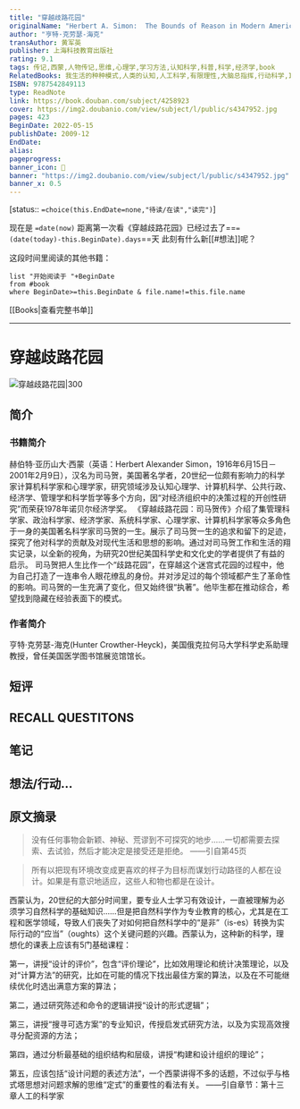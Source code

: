 ```yaml
---
title: "穿越歧路花园"
originalName: "Herbert A. Simon:  The Bounds of Reason in Modern America"
author: "亨特·克劳瑟-海克"
transAuthor: 黄军英
publisher: 上海科技教育出版社
rating: 9.1
tags: 传记,西蒙,人物传记,思维,心理学,学习方法,认知科学,科普,科学,经济学,book
RelatedBooks: 我生活的种种模式,人类的认知,人工科学,有限理性,大脑总指挥,行动科学,IntuitionPumpsandOtherToolsfo...,决策与理性,人类活动中的理性,青年王阳明：行动中的儒家思想（杜...
ISBN: 9787542849113
type: ReadNote
link: https://book.douban.com/subject/4258923
cover: https://img2.doubanio.com/view/subject/l/public/s4347952.jpg
pages: 423
BeginDate: 2022-05-15
publishDate: 2009-12
EndDate:
alias:
pageprogress:
banner_icon: 📖
banner: "https://img2.doubanio.com/view/subject/l/public/s4347952.jpg"
banner_x: 0.5
---
```

[status:: `=choice(this.EndDate=none,"待读/在读","读完")`]

现在是 `=date(now)`
距离第一次看《穿越歧路花园》已经过去了==`=(date(today)-this.BeginDate).days`==天
此刻有什么新[[#想法]]呢？


这段时间里阅读的其他书籍：

```dataview
list "开始阅读于 "+BeginDate
from #book 
where BeginDate>=this.BeginDate & file.name!=this.file.name
```

[[Books|查看完整书单]]

---
# 穿越歧路花园

![穿越歧路花园|300](https://img2.doubanio.com/view/subject/l/public/s4347952.jpg)

## 简介
### 书籍简介

赫伯特·亚历山大·西蒙（英语：Herbert Alexander Simon，1916年6月15日－2001年2月9日），汉名为司马贺，美国著名学者，20世纪一位颇有影响力的科学家计算机科学家和心理学家，研究领域涉及认知心理学、计算机科学、公共行政、经济学、管理学和科学哲学等多个方向，因“对经济组织中的决策过程的开创性研究”而荣获1978年诺贝尔经济学奖。
《穿越歧路花园：司马贺传》介绍了集管理科学家、政治科学家、经济学家、系统科学家、心理学家、计算机科学家等众多角色于一身的美国著名科学家司马贺的一生。展示了司马贺一生的追求和留下的足迹，探究了他对科学的贡献及对现代生活和思想的影响。通过对司马贺工作和生活的翔实记录，以全新的视角，为研究20世纪美国科学史和文化史的学者提供了有益的启示。
司马贺把人生比作一个“歧路花园”，在穿越这个迷宫式花园的过程中，他为自己打造了一连串令人眼花缭乱的身份。并对涉足过的每个领域都产生了革命性的影响。司马贺的一生充满了变化，但又始终很“执著”。他毕生都在推动综合，希望找到隐藏在经验表面下的模式。


### 作者简介

亨特·克劳瑟-海克(Hunter Crowther-Heyck)，美国俄克拉何马大学科学史系助理教授，曾任美国医学图书馆展览馆馆长。


## 短评

## RECALL QUESTITONS

## 笔记

## 想法/行动...

## 原文摘录
> 没有任何事物会新颖、神秘、荒谬到不可探究的地步……一切都需要去探索、去试验，然后才能决定是接受还是拒绝。
——引自第45页

> 所有以把现有环境改变成更喜欢的样子为目标而谋划行动路径的人都在设计。如果是有意识地适应，这些人和物也都是在设计。

西蒙认为，20世纪的大部分时间里，要专业人士学习有效设计，一直被理解为必须学习自然科学的基础知识……但是把自然科学作为专业教育的核心，尤其是在工程和医学领域，导致人们丧失了对如何把自然科学中的“是非”（is-es）转换为实际行动的“应当”（oughts）这个关键问题的兴趣。西蒙认为，这种新的科学，理想化的课表上应该有5门基础课程：

第一，讲授“设计的评价”，包含“评价理论”，比如效用理论和统计决策理论，以及对“计算方法”的研究，比如在可能的情况下找出最佳方案的算法，以及在不可能继续优化时选出满意方案的算法；

第二，通过研究陈述和命令的逻辑讲授“设计的形式逻辑”；

第三，讲授“搜寻可选方案”的专业知识，传授启发式研究方法，以及为实现高效搜寻分配资源的方法；

第四，通过分析最基础的组织结构和层级，讲授“构建和设计组织的理论”；

第五，应该包括“设计问题的表述方法”，一个西蒙讲得不多的话题，不过似乎与格式塔思想对问题求解的思维“定式”的重要性的看法有关。
——引自章节：第十三章人工的科学家

## 

